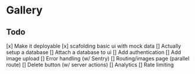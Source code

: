 # Gallery

## Todo

[x] Make it deployable
[x] scafolding basic ui with mock data
[] Actually setup a database
[] Attach a database to ui
[] Add authentication
[] Add image upload
[] Error handling (w/ Sentry)
[] Routing/images page (parallel route)
[] Delete button (w/ server actions)
[] Analytics
[] Rate limiting
